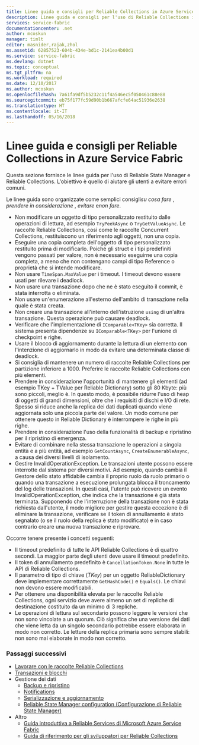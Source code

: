 ```yaml
---
title: Linee guida e consigli per Reliable Collections in Azure Service Fabric | Microsoft Docs
description: Linee guida e consigli per l'uso di Reliable Collections in Service Fabric
services: service-fabric
documentationcenter: .net
author: mcoskun
manager: timlt
editor: masnider,rajak,zhol
ms.assetid: 62857523-604b-434e-bd1c-2141ea4b00d1
ms.service: service-fabric
ms.devlang: dotnet
ms.topic: conceptual
ms.tgt_pltfrm: na
ms.workload: required
ms.date: 12/10/2017
ms.author: mcoskun
ms.openlocfilehash: 7a61fa9df5b5232c11f4a546ec5f050461c88e88
ms.sourcegitcommit: eb75f177fc59d90b1b667afcfe64ac51936e2638
ms.translationtype: HT
ms.contentlocale: it-IT
ms.lasthandoff: 05/16/2018
---
```

# <a name="guidelines-and-recommendations-for-reliable-collections-in-azure-service-fabric"></a>Linee guida e consigli per Reliable Collections in Azure Service Fabric
Questa sezione fornisce le linee guida per l'uso di Reliable State Manager e Reliable Collections. L'obiettivo è quello di aiutare gli utenti a evitare errori comuni.

Le linee guida sono organizzate come semplici consigli*su cosa fare* , *prendere in considerazione* , *evitare* e*non fare*.

* Non modificare un oggetto di tipo personalizzato restituito dalle operazioni di lettura, ad esempio `TryPeekAsync` o `TryGetValueAsync`. Le raccolte Reliable Collections, così come le raccolte Concurrent Collections, restituiscono un riferimento agli oggetti, non una copia.
* Eseguire una copia completa dell'oggetto di tipo personalizzato restituito prima di modificarlo. Poiché gli struct e i tipi predefiniti vengono passati per valore, non è necessario eseguirne una copia completa, a meno che non contengano campi di tipo Reference o proprietà che si intende modificare.
* Non usare `TimeSpan.MaxValue` per i timeout. I timeout devono essere usati per rilevare i deadlock.
* Non usare una transazione dopo che ne è stato eseguito il commit, è stata interrotta o eliminata.
* Non usare un'enumerazione all'esterno dell'ambito di transazione nella quale è stata creata.
* Non creare una transazione all'interno dell'istruzione `using` di un'altra transazione. Questa operazione può causare deadlock.
* Verificare che l'implementazione di `IComparable<TKey>` sia corretta. Il sistema presenta dipendenze su `IComparable<TKey>` per l'unione di checkpoint e righe.
* Usare il blocco di aggiornamento durante la lettura di un elemento con l'intenzione di aggiornarlo in modo da evitare una determinata classe di deadlock.
* Si consiglia di mantenere un numero di raccolte Reliable Collections per partizione inferiore a 1000. Preferire le raccolte Reliable Collections con più elementi.
* Prendere in considerazione l'opportunità di mantenere gli elementi (ad esempio TKey + TValue per Reliable Dictionary) sotto gli 80 Kbyte: più sono piccoli, meglio è. In questo modo, è possibile ridurre l'uso di heap di oggetti di grandi dimensioni, oltre che i requisiti di dischi e I/O di rete. Spesso si riduce anche la replica dei dati duplicati quando viene aggiornata solo una piccola parte del valore. Un modo comune per ottenere questo in Reliable Dictionary è interrompere le righe in più righe.
* Prendere in considerazione l'uso della funzionalità di backup e ripristino per il ripristino di emergenza.
* Evitare di combinare nella stessa transazione le operazioni a singola entità e a più entità, ad esempio `GetCountAsync`, `CreateEnumerableAsync`, a causa dei diversi livelli di isolamento.
* Gestire InvalidOperationException. Le transazioni utente possono essere interrotte dal sistema per diversi motivi. Ad esempio, quando cambia il Gestore dello stato affidabile cambia il proprio ruolo da ruolo primario o quando una transazione a esecuzione prolungata blocca il troncamento del log delle transazioni. In questi casi, l'utente può ricevere un evento InvalidOperationException, che indica che la transazione è già stata terminata. Supponendo che l'interruzione della transazione non è stata richiesta dall'utente, il modo migliore per gestire questa eccezione è di eliminare la transazione, verificare se il token di annullamento è stato segnalato (o se il ruolo della replica è stato modificato) e in caso contrario creare una nuova transazione e riprovare.  

Occorre tenere presente i concetti seguenti:

* Il timeout predefinito di tutte le API Reliable Collections è di quattro secondi. La maggior parte degli utenti deve usare il timeout predefinito.
* Il token di annullamento predefinito è `CancellationToken.None` in tutte le API di Reliable Collections.
* Il parametro di tipo di chiave (*TKey*) per un oggetto ReliableDictionary deve implementare correttamente `GetHashCode()` e `Equals()`. Le chiavi non devono essere modificabili.
* Per ottenere una disponibilità elevata per le raccolte Reliable Collections, ogni servizio deve avere almeno un set di repliche di destinazione costituito da un minimo di 3 repliche.
* Le operazioni di lettura sul secondario possono leggere le versioni che non sono vincolate a un quorum.
  Ciò significa che una versione dei dati che viene letta da un singolo secondario potrebbe essere elaborata in modo non corretto.
  Le letture della replica primaria sono sempre stabili: non sono mai elaborate in modo non corretto.

### <a name="next-steps"></a>Passaggi successivi
* [Lavorare con le raccolte Reliable Collections](service-fabric-work-with-reliable-collections.md)
* [Transazioni e blocchi](service-fabric-reliable-services-reliable-collections-transactions-locks.md)
* Gestione dei dati
  * [Backup e ripristino](service-fabric-reliable-services-backup-restore.md)
  * [Notifications](service-fabric-reliable-services-notifications.md)
  * [Serializzazione e aggiornamento](service-fabric-application-upgrade-data-serialization.md)
  * [Reliable State Manager configuration (Configurazione di Reliable State Manager)](service-fabric-reliable-services-configuration.md)
* Altro
  * [Guida introduttiva a Reliable Services di Microsoft Azure Service Fabric](service-fabric-reliable-services-quick-start.md)
  * [Guida di riferimento per gli sviluppatori per Reliable Collections](https://msdn.microsoft.com/library/azure/microsoft.servicefabric.data.collections.aspx)
